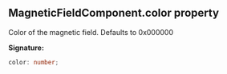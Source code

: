 
## MagneticFieldComponent.color property

Color of the magnetic field. Defaults to 0x000000

**Signature:**

```typescript
color: number;
```
